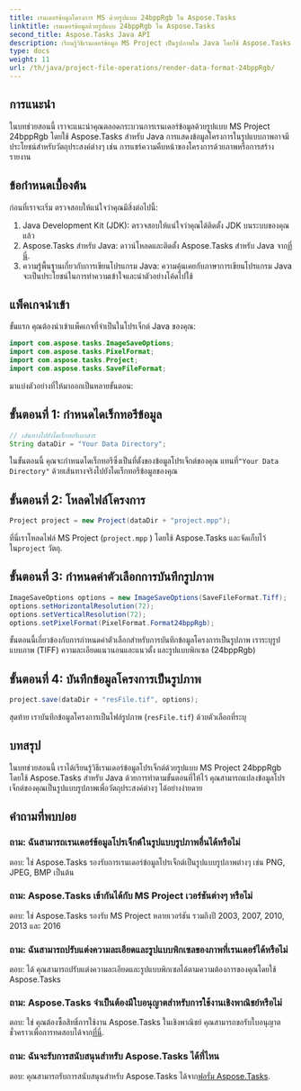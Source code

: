 ```yaml
---
title: เรนเดอร์ข้อมูลโครงการ MS ด้วยรูปแบบ 24bppRgb ใน Aspose.Tasks
linktitle: เรนเดอร์ข้อมูลด้วยรูปแบบ 24bppRgb ใน Aspose.Tasks
second_title: Aspose.Tasks Java API
description: เรียนรู้วิธีเรนเดอร์ข้อมูล MS Project เป็นรูปภาพใน Java โดยใช้ Aspose.Tasks ปฏิบัติตามบทช่วยสอนทีละขั้นตอนของเราเพื่อการบูรณาการที่ราบรื่น
type: docs
weight: 11
url: /th/java/project-file-operations/render-data-format-24bppRgb/
---
```

## การแนะนำ
ในบทช่วยสอนนี้ เราจะแนะนำคุณตลอดกระบวนการเรนเดอร์ข้อมูลด้วยรูปแบบ MS Project 24bppRgb โดยใช้ Aspose.Tasks สำหรับ Java การแสดงข้อมูลโครงการในรูปแบบภาพอาจมีประโยชน์สำหรับวัตถุประสงค์ต่างๆ เช่น การแชร์ความคืบหน้าของโครงการด้วยภาพหรือการสร้างรายงาน
## ข้อกำหนดเบื้องต้น
ก่อนที่เราจะเริ่ม ตรวจสอบให้แน่ใจว่าคุณมีสิ่งต่อไปนี้:
1. Java Development Kit (JDK): ตรวจสอบให้แน่ใจว่าคุณได้ติดตั้ง JDK บนระบบของคุณแล้ว
2.  Aspose.Tasks สำหรับ Java: ดาวน์โหลดและติดตั้ง Aspose.Tasks สำหรับ Java จาก[ที่นี่](https://releases.aspose.com/tasks/java/).
3. ความรู้พื้นฐานเกี่ยวกับการเขียนโปรแกรม Java: ความคุ้นเคยกับภาษาการเขียนโปรแกรม Java จะเป็นประโยชน์ในการทำความเข้าใจและนำตัวอย่างโค้ดไปใช้

## แพ็คเกจนำเข้า
ขั้นแรก คุณต้องนำเข้าแพ็คเกจที่จำเป็นในโปรเจ็กต์ Java ของคุณ:
```java
import com.aspose.tasks.ImageSaveOptions;
import com.aspose.tasks.PixelFormat;
import com.aspose.tasks.Project;
import com.aspose.tasks.SaveFileFormat;
```

มาแบ่งตัวอย่างที่ให้มาออกเป็นหลายขั้นตอน:
## ขั้นตอนที่ 1: กำหนดไดเร็กทอรีข้อมูล
```java
// เส้นทางไปยังไดเร็กทอรีเอกสาร
String dataDir = "Your Data Directory";
```
ในขั้นตอนนี้ คุณจะกำหนดไดเร็กทอรีซึ่งเป็นที่ตั้งของข้อมูลโปรเจ็กต์ของคุณ แทนที่`"Your Data Directory"` ด้วยเส้นทางจริงไปยังไดเร็กทอรีข้อมูลของคุณ
## ขั้นตอนที่ 2: โหลดไฟล์โครงการ
```java
Project project = new Project(dataDir + "project.mpp");
```
ที่นี่เราโหลดไฟล์ MS Project (`project.mpp` ) โดยใช้ Aspose.Tasks และจัดเก็บไว้ใน`project` วัตถุ.
## ขั้นตอนที่ 3: กำหนดค่าตัวเลือกการบันทึกรูปภาพ
```java
ImageSaveOptions options = new ImageSaveOptions(SaveFileFormat.Tiff);
options.setHorizontalResolution(72);
options.setVerticalResolution(72);
options.setPixelFormat(PixelFormat.Format24bppRgb);
```
ขั้นตอนนี้เกี่ยวข้องกับการกำหนดค่าตัวเลือกสำหรับการบันทึกข้อมูลโครงการเป็นรูปภาพ เราระบุรูปแบบภาพ (TIFF) ความละเอียดแนวนอนและแนวตั้ง และรูปแบบพิกเซล (24bppRgb)
## ขั้นตอนที่ 4: บันทึกข้อมูลโครงการเป็นรูปภาพ
```java
project.save(dataDir + "resFile.tif", options);
```
สุดท้าย เราบันทึกข้อมูลโครงการเป็นไฟล์รูปภาพ (`resFile.tif`) ด้วยตัวเลือกที่ระบุ

## บทสรุป
ในบทช่วยสอนนี้ เราได้เรียนรู้วิธีเรนเดอร์ข้อมูลโปรเจ็กต์ด้วยรูปแบบ MS Project 24bppRgb โดยใช้ Aspose.Tasks สำหรับ Java ด้วยการทำตามขั้นตอนที่ให้ไว้ คุณสามารถแปลงข้อมูลโปรเจ็กต์ของคุณเป็นรูปแบบรูปภาพเพื่อวัตถุประสงค์ต่างๆ ได้อย่างง่ายดาย
## คำถามที่พบบ่อย
### ถาม: ฉันสามารถเรนเดอร์ข้อมูลโปรเจ็กต์ในรูปแบบรูปภาพอื่นได้หรือไม่
ตอบ: ใช่ Aspose.Tasks รองรับการเรนเดอร์ข้อมูลโปรเจ็กต์เป็นรูปแบบรูปภาพต่างๆ เช่น PNG, JPEG, BMP เป็นต้น
### ถาม: Aspose.Tasks เข้ากันได้กับ MS Project เวอร์ชันต่างๆ หรือไม่
ตอบ: ใช่ Aspose.Tasks รองรับ MS Project หลายเวอร์ชัน รวมถึงปี 2003, 2007, 2010, 2013 และ 2016
### ถาม: ฉันสามารถปรับแต่งความละเอียดและรูปแบบพิกเซลของภาพที่เรนเดอร์ได้หรือไม่
ตอบ: ได้ คุณสามารถปรับแต่งความละเอียดและรูปแบบพิกเซลได้ตามความต้องการของคุณโดยใช้ Aspose.Tasks
### ถาม: Aspose.Tasks จำเป็นต้องมีใบอนุญาตสำหรับการใช้งานเชิงพาณิชย์หรือไม่
 ตอบ: ใช่ คุณต้องซื้อสิทธิ์การใช้งาน Aspose.Tasks ในเชิงพาณิชย์ คุณสามารถขอรับใบอนุญาตชั่วคราวเพื่อการทดสอบได้จาก[ที่นี่](https://purchase.aspose.com/temporary-license/).
### ถาม: ฉันจะรับการสนับสนุนสำหรับ Aspose.Tasks ได้ที่ไหน
 ตอบ: คุณสามารถรับการสนับสนุนสำหรับ Aspose.Tasks ได้จาก[ฟอรั่ม Aspose.Tasks](https://forum.aspose.com/c/tasks/15).